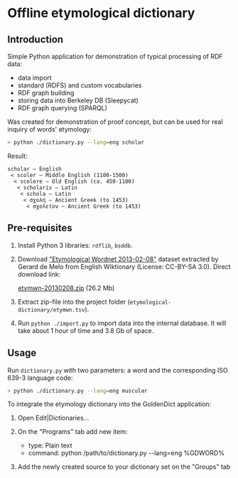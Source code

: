# Offline etymological dictionary

## Introduction

Simple Python application for demonstration of typical processing of RDF data:

* data import
* standard (RDFS) and custom vocabularies
* RDF graph building
* storing data into Berkeley DB (Sleepycat)
* RDF graph querying (SPARQL)

Was created for demonstration of proof concept, but can be used for real inquiry of words' etymology:

```sh
> python ./dictionary.py --lang=eng scholar
```

Result:

```
scholar — English
 < scoler — Middle English (1100-1500)
  < scolere — Old English (ca. 450-1100)
   < scholaris — Latin
    < schola — Latin
     < σχολή — Ancient Greek (to 1453)
      < σχολεῖον — Ancient Greek (to 1453)
```

## Pre-requisites

1. Install Python 3 libraries: `rdflib`, `bsddb`.
1. Download ["Etymological Wordnet 2013-02-08"](http://icsi.berkeley.edu/~demelo/etymwn/) dataset extracted by Gerard de Melo from English Wiktionary (License: CC-BY-SA 3.0). Direct download link:

    [etymwn-20130208.zip](https://cs.rutgers.edu/~gd343/downloads/etymwn-20130208.zip) (26.2 Mb)

1. Extract zip-file into the project folder (`etymological-dictionary/etymwn.tsv`).
1. Run `python ./import.py` to import data into the internal database. It will take about 1 hour of time and 3.8 Gb of space.

## Usage

Run `dictionary.py` with two parameters: a word and the corresponding ISO 639-3 language code:

```sh
> python ./dictionary.py --lang=eng muscular
```

To integrate the etymology dictionary into the GoldenDict application:

1. Open Edit|Dictionaries...
1. On the "Programs" tab add new item:

    * type: Plain text
    * command: python /path/to/dictionary.py --lang=eng %GDWORD%
    
1. Add the newly created source to your dictionary set on the "Groups" tab
